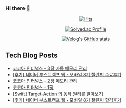 ### Hi there 👋

<!--
**loinsir/loinsir** is a ✨ _special_ ✨ repository because its `README.md` (this file) appears on your GitHub profile.

Here are some ideas to get you started:

- 🔭 I’m currently working on ...
- 🌱 I’m currently learning ...
- 👯 I’m looking to collaborate on ...
- 🤔 I’m looking for help with ...
- 💬 Ask me about ...
- 📫 How to reach me: ...
- 😄 Pronouns: ...
- ⚡ Fun fact: ...
-->
<div align=center>
  
[![Hits](https://hits.seeyoufarm.com/api/count/incr/badge.svg?url=https%3A%2F%2Fgithub.com%2Floinsir&count_bg=%2309EDEB&title_bg=%23555555&icon=&icon_color=%23E7E7E7&title=hits&edge_flat=false)](https://hits.seeyoufarm.com)
  
  
[![Solved.ac Profile](http://mazassumnida.wtf/api/v2/generate_badge?boj=a9327370)](https://solved.ac/a9327370/)
  
[![Velog's GitHub stats](https://velog-readme-stats.vercel.app/api?name=loinsir)](https://velog.io/@loinsir)
</div>


## Tech Blog Posts
* [코코아 인터널스 - 3장 자동 메모리 관리](https://glassgow.tistory.com/20)
* [[후기] 네이버 부스트캠프 웹・모바일 8기 챌린지 수료후기](https://glassgow.tistory.com/19)
* [코코아 인터널스 - 2장 메모리 관리](https://glassgow.tistory.com/18)
* [코코아 인터널스 - 1장](https://glassgow.tistory.com/17)
* [[Swift] Target-Action 의 동작 원리를 알아보기](https://glassgow.tistory.com/16)
* [[후기] 네이버 부스트캠프 웹・모바일 8기 챌린지 합격후기](https://glassgow.tistory.com/15)